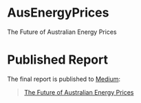 # AusEnergyPrices
The Future of Australian Energy Prices

# Published Report
The final report is published to [Medium](https://medium.com/):
> [The Future of Australian Energy Prices](https://medium.com/@chrimaho/ausenergyprices-737b9cbe5540?source=friends_link&sk=8d0dd0bc3167c2ce59d9b389d5c443af)
